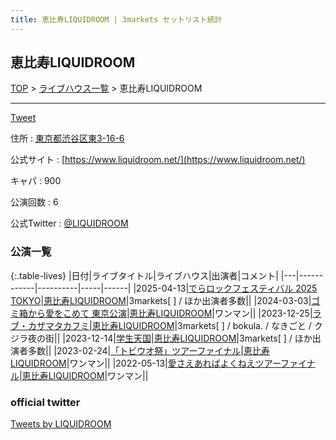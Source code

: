 ```yaml
---
title: 恵比寿LIQUIDROOM | 3markets セットリスト統計
---
```

## 恵比寿LIQUIDROOM

[TOP](/setlist/) > [ライブハウス一覧](livehouses.html) > 恵比寿LIQUIDROOM

___

<a href="https://twitter.com/share?ref_src=twsrc%5Etfw" data-text="3markets[ ]セットリスト > 恵比寿LIQUIDROOM" class="twitter-share-button" data-via="3markets" data-hashtags="3markets" data-related="3markets" data-show-count="false">Tweet</a>

住所
:    <a href="https://www.google.co.jp/maps/search/%E6%9D%B1%E4%BA%AC%E9%83%BD%E6%B8%8B%E8%B0%B7%E5%8C%BA%E6%9D%B13-16-6" rel="noopener noreferrer" target="_blank">東京都渋谷区東3-16-6</a>

公式サイト
:    [https://www.liquidroom.net/](https://www.liquidroom.net/)

キャパ
:    900

公演回数
: 6


公式Twitter
: <a href="https://twitter.com/LIQUIDROOM">@LIQUIDROOM</a>


### 公演一覧

{:.table-lives}
|日付|ライブタイトル|ライブハウス|出演者|コメント|
|---|------------|----------|-----|------|
|<span class="nowrap">2025-04-13</span>|[でらロックフェスティバル 2025 TOKYO](live191.html)|[恵比寿LIQUIDROOM](livehouse001.html)|3markets[ ] / ほか出演者多数||
|<span class="nowrap">2024-03-03</span>|[ゴミ箱から愛をこめて 東京公演](live178.html)|[恵比寿LIQUIDROOM](livehouse001.html)|ワンマン||
|<span class="nowrap">2023-12-25</span>|[ラブ・カザマタカフミ](live096.html)|[恵比寿LIQUIDROOM](livehouse001.html)|3markets[ ] / bokula. / なきごと / クジラ夜の街||
|<span class="nowrap">2023-12-14</span>|[学生天国](live095.html)|[恵比寿LIQUIDROOM](livehouse001.html)|3markets[ ] / ほか出演者多数||
|<span class="nowrap">2023-02-24</span>|[「トビウオ祭」ツアーファイナル](live055.html)|[恵比寿LIQUIDROOM](livehouse001.html)|ワンマン||
|<span class="nowrap">2022-05-13</span>|[愛さえあればよくねえツアーファイナル](live001.html)|[恵比寿LIQUIDROOM](livehouse001.html)|ワンマン||




### official twitter

<a class="twitter-timeline" href="https://twitter.com/LIQUIDROOM?ref_src=twsrc%5Etfw">Tweets by LIQUIDROOM</a> <script async src="https://platform.twitter.com/widgets.js" charset="utf-8"></script>


<script async src="https://platform.twitter.com/widgets.js" charset="utf-8"></script>